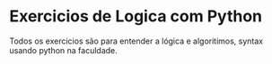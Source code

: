 # Exercicios de Logica com Python

Todos os exercicios são para entender a lógica e algoritimos, syntax usando python na faculdade.
